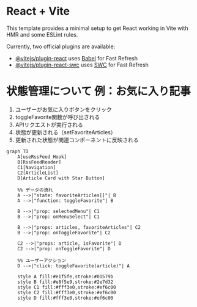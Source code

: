 # React + Vite

This template provides a minimal setup to get React working in Vite with HMR and some ESLint rules.

Currently, two official plugins are available:

- [@vitejs/plugin-react](https://github.com/vitejs/vite-plugin-react/blob/main/packages/plugin-react/README.md) uses [Babel](https://babeljs.io/) for Fast Refresh
- [@vitejs/plugin-react-swc](https://github.com/vitejs/vite-plugin-react-swc) uses [SWC](https://swc.rs/) for Fast Refresh

# 状態管理について 例：お気に入り記事
1. ユーザーがお気に入りボタンをクリック
2. toggleFavorite関数が呼び出される
3. APIリクエストが実行される
4. 状態が更新される（setFavoriteArticles）
5. 更新された状態が関連コンポーネントに反映される

```mermaid
graph TD
    A[useRssFeed Hook]
    B[RssFeedReader]
    C1[Navigation]
    C2[ArticleList]
    D[Article Card with Star Button]

    %% データの流れ
    A -->|"state: favoriteArticles[]"| B
    A -->|"function: toggleFavorite"| B
    
    B -->|"prop: selectedMenu"| C1
    B -->|"prop: onMenuSelect"| C1
    
    B -->|"props: articles, favoriteArticles"| C2
    B -->|"prop: onToggleFavorite"| C2
    
    C2 -->|"props: article, isFavorite"| D
    C2 -->|"prop: onToggleFavorite"| D
    
    %% ユーザーアクション
    D -->|"click: toggleFavorite(article)"| A

    style A fill:#e1f5fe,stroke:#01579b
    style B fill:#e8f5e9,stroke:#2e7d32
    style C1 fill:#fff3e0,stroke:#ef6c00
    style C2 fill:#fff3e0,stroke:#ef6c00
    style D fill:#fff3e0,stroke:#ef6c00
```